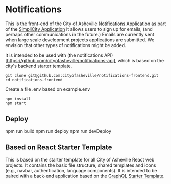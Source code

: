 # Notifications

This is the front-end of the City of Asheville [Notifications Application](https://notifications.ashevillenc.gov/) as part of the [SimpliCity Application](https://simplicity.ashevillenc.gov/development/major#notifications)
It allows users to sign up for emails, (and perhaps other communications in the future.) Emails are currently sent when large scale development projects applications are submitted. We envision that other types of notifications might be added.

It is intended to be used with (the notifications API)[https://github.com/cityofasheville/notifications-api], which is based on the city's backend starter template.

````
git clone git@github.com:cityofasheville/notifications-frontend.git
cd notifications-frontend  
````
Create a file .env based on example.env
````
npm install
npm start
````

## Deploy

npm run build
npm run deploy
npm run devDeploy

## Based on React Starter Template

This is based on the starter template for all City of Asheville React web projects. It contains the basic file structure, shared templates and icons (e.g., navbar, authentication, language components). It is intended to be paired with a back-end application based on the [GraphQL Starter Template](https://github.com/cityofasheville/graphql-starter-template).
